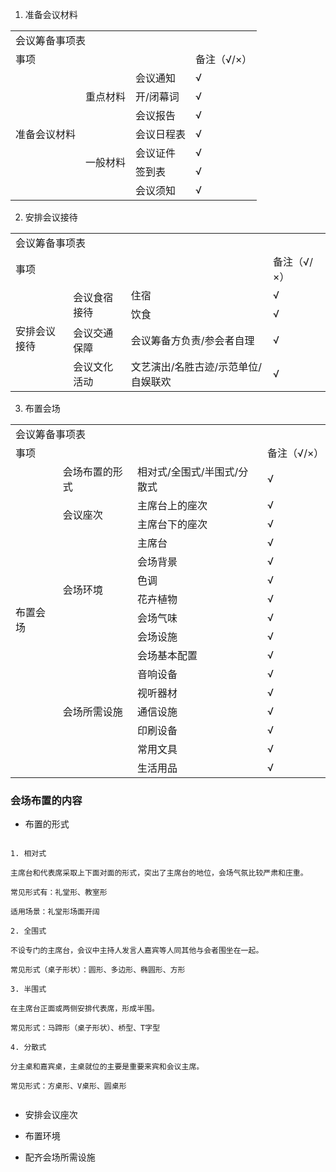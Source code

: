
1. 准备会议材料

<table>
  <tr>
    <td colspan="4">会议筹备事项表</td>   
  </tr>
  <tr>
    <td colspan="3">事项</td> 
    <td>备注（√/×）</td>
  </tr>
  <tr>
    <td rowspan="7">准备会议材料</td>
    <td rowspan="3">重点材料</td>
    <td>会议通知</td>
    <td>√</td>
  </tr>
  <tr>
    <td>开/闭幕词</td>
    <td>√</td>
  </tr>
  <tr>
    <td>会议报告</td>
    <td>√</td>
  </tr>
  <tr>
    <td rowspan="4">一般材料</td>
    <td>会议日程表</td>
    <td>√</td>  
  </tr>
  <tr>
    <td>会议证件</td>
    <td>√</td>
  </tr>
  <tr>
    <td>签到表</td>
    <td>√</td>
  </tr>
  <tr>
    <td>会议须知</td>
    <td>√</td>
  </tr>  
</table>

2. 安排会议接待

<table>
  <tr>
    <td colspan="4">会议筹备事项表</td>   
  </tr>
  <tr>
    <td colspan="3">事项</td> 
    <td>备注（√/×）</td>
  </tr>
  <tr>
    <td rowspan="4">安排会议接待</td>
    <td rowspan="2">会议食宿接待</td>
    <td>住宿</td>
    <td>√</td>
  </tr>
  <tr>
    <td>饮食</td>
    <td>√</td>
  </tr>
  <tr>
    <td>会议交通保障</td>
    <td>会议筹备方负责/参会者自理</td>
    <td>√</td>  
  </tr>
  <tr>
    <td>会议文化活动</td>
    <td>文艺演出/名胜古迹/示范单位/自娱联欢</td>
    <td>√</td>  
  </tr>
</table>

3. 布置会场

<table>
  <tr>
    <td colspan="4">会议筹备事项表</td>   
  </tr>
  <tr>
    <td colspan="3">事项</td> 
    <td>备注（√/×）</td>
  </tr>
  <tr>
    <td rowspan="16">布置会场</td>
    <td>会场布置的形式</td>
    <td>相对式/全围式/半围式/分散式</td>
    <td>√</td>
  </tr>
  <tr>
    <td rowspan="2">会议座次</td>
    <td>主席台上的座次</td>
    <td>√</td>  
  </tr>
  <tr>
    <td>主席台下的座次</td>
    <td>√</td>
  </tr>
  <tr>
    <td rowspan="6">会场环境</td>
    <td>主席台</td>
    <td>√</td>  
  </tr>
  <tr>
    <td>会场背景</td>
    <td>√</td>
  </tr>
  <tr>
    <td>色调</td>
    <td>√</td>
  </tr>
  <tr>
    <td>花卉植物</td>
    <td>√</td>
  </tr>
  <tr>
    <td>会场气味</td>
    <td>√</td>
  </tr>
  <tr>
    <td>会场设施</td>
    <td>√</td>
  </tr>
  <tr>
    <td rowspan="7">会场所需设施</td>
    <td>会场基本配置</td>
    <td>√</td>  
  </tr>
  <tr>
    <td>音响设备</td>
    <td>√</td>
  </tr>
  <tr>
    <td>视听器材</td>
    <td>√</td>
  </tr>
  <tr>
    <td>通信设施</td>
    <td>√</td>
  </tr>
  <tr>
    <td>印刷设备</td>
    <td>√</td>
  </tr>
  <tr>
    <td>常用文具</td>
    <td>√</td>
  </tr>   
  <tr>
    <td>生活用品</td>
    <td>√</td>
  </tr>     
</table>

### 会场布置的内容

- 布置的形式

```

1. 相对式

主席台和代表席采取上下面对面的形式，突出了主席台的地位，会场气氛比较严肃和庄重。

常见形式有：礼堂形、教室形

适用场景：礼堂形场面开阔

2. 全围式

不设专门的主席台，会议中主持人发言人嘉宾等人同其他与会者围坐在一起。

常见形式（桌子形状）：圆形、多边形、椭圆形、方形

3. 半围式

在主席台正面或两侧安排代表席，形成半围。

常见形式：马蹄形（桌子形状）、桥型、T字型

4. 分散式

分主桌和嘉宾桌，主桌就位的主要是重要来宾和会议主席。

常见形式：方桌形、V桌形、圆桌形


```

- 安排会议座次

- 布置环境

- 配齐会场所需设施

